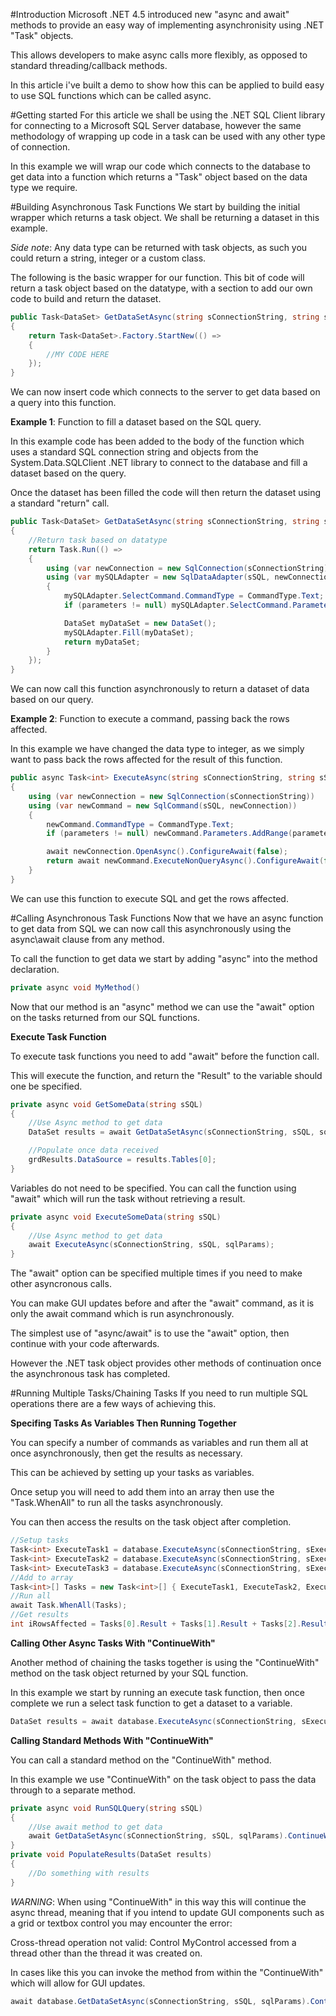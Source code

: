 #Introduction
Microsoft .NET 4.5 introduced new "async and await" methods to provide an easy way of implementing asynchronisity using .NET "Task" objects.

This allows developers to make async calls more flexibly, as opposed to standard threading/callback methods.

In this article i've built a demo to show how this can be applied to build easy to use SQL functions which can be called async.


#Getting started
For this article we shall be using the .NET SQL Client library for connecting to a Microsoft SQL Server database, however the same methodology of wrapping up code in a task can be used with any other type of connection.

In this example we will wrap our code which connects to the database to get data into a function which returns a "Task" object based on the data type we require.

#Building Asynchronous Task Functions
We start by building the initial wrapper which returns a task object. We shall be returning a dataset in this example.

*Side note*: Any data type can be returned with task objects, as such you could return a string, integer or a custom class. 

The following is the basic wrapper for our function. This bit of code will return a task object based on the datatype, with a section to add our own code to build and return the dataset.

```C#
public Task<DataSet> GetDataSetAsync(string sConnectionString, string sSQL)
{
    return Task<DataSet>.Factory.StartNew(() =>
    {
        //MY CODE HERE
    });
}
```
We can now insert code which connects to the server to get data based on a query into this function.

**Example 1**: Function to fill a dataset based on the SQL query.

In this example code has been added to the body of the function which uses a standard SQL connection string and objects from the System.Data.SQLClient .NET library to connect to the database and fill a dataset based on the query.

Once the dataset has been filled the code will then return the dataset using a standard "return" call.

```C#
public Task<DataSet> GetDataSetAsync(string sConnectionString, string sSQL, params SqlParameter[] parameters)
{
    //Return task based on datatype
    return Task.Run(() =>
    {
        using (var newConnection = new SqlConnection(sConnectionString))
        using (var mySQLAdapter = new SqlDataAdapter(sSQL, newConnection))
        {
            mySQLAdapter.SelectCommand.CommandType = CommandType.Text;
            if (parameters != null) mySQLAdapter.SelectCommand.Parameters.AddRange(parameters);

            DataSet myDataSet = new DataSet();
            mySQLAdapter.Fill(myDataSet);
            return myDataSet;
        }
    });
}
```
We can now call this function asynchronously to return a dataset of data based on our query.

**Example 2**: Function to execute a command, passing back the rows affected.

In this example we have changed the data type to integer, as we simply want to pass back the rows affected for the result of this function.

```C#
public async Task<int> ExecuteAsync(string sConnectionString, string sSQL, params SqlParameter[] parameters)
{
    using (var newConnection = new SqlConnection(sConnectionString))
    using (var newCommand = new SqlCommand(sSQL, newConnection))
    {
        newCommand.CommandType = CommandType.Text;
        if (parameters != null) newCommand.Parameters.AddRange(parameters);

        await newConnection.OpenAsync().ConfigureAwait(false);
        return await newCommand.ExecuteNonQueryAsync().ConfigureAwait(false);
    }
}
```
We can use this function to execute SQL and get the rows affected.

#Calling Asynchronous Task Functions
Now that we have an async function to get data from SQL we can now call this asynchronously using the async\await clause from any method.

To call the function to get data we start by adding "async" into the method declaration.

```C#
private async void MyMethod()
```
Now that our method is an "async" method we can use the "await" option on the tasks returned from our SQL functions.

**Execute Task Function**

To execute task functions you need to add "await" before the function call. 

This will execute the function, and return the "Result" to the variable should one be specified.

```C#
private async void GetSomeData(string sSQL)
{
    //Use Async method to get data
    DataSet results = await GetDataSetAsync(sConnectionString, sSQL, sqlParams);

    //Populate once data received
    grdResults.DataSource = results.Tables[0];
}
```
Variables do not need to be specified. You can call the function using "await" which will run the task without retrieving a result.

```C#
private async void ExecuteSomeData(string sSQL)
{
    //Use Async method to get data
    await ExecuteAsync(sConnectionString, sSQL, sqlParams);
}
```
The "await" option can be specified multiple times if you need to make other asyncronous calls.

You can make GUI updates before and after the "await" command, as it is only the await command which is run asynchronously.

The simplest use of "async/await" is to use the "await" option, then continue with your code afterwards.

However the .NET task object provides other methods of continuation once the asynchronous task has completed.

#Running Multiple Tasks/Chaining Tasks
If you need to run multiple SQL operations there are a few ways of achieving this.

**Specifing Tasks As Variables Then Running Together**

You can specify a number of commands as variables and run them all at once asynchronously, then get the results as necessary. 

This can be achieved by setting up your tasks as variables. 

Once setup you will need to add them into an array then use the "Task.WhenAll" to run all the tasks asynchronously.

You can then access the results on the task object after completion.

```C#
//Setup tasks
Task<int> ExecuteTask1 = database.ExecuteAsync(sConnectionString, sExecuteSQL1, sqlParams);
Task<int> ExecuteTask2 = database.ExecuteAsync(sConnectionString, sExecuteSQL2, sqlParams);
Task<int> ExecuteTask3 = database.ExecuteAsync(sConnectionString, sExecuteSQL3, sqlParams);
//Add to array
Task<int>[] Tasks = new Task<int>[] { ExecuteTask1, ExecuteTask2, ExecuteTask3 };
//Run all
await Task.WhenAll(Tasks);
//Get results
int iRowsAffected = Tasks[0].Result + Tasks[1].Result + Tasks[2].Result;
```
**Calling Other Async Tasks With "ContinueWith"**

Another method of chaining the tasks together is using the "ContinueWith" method on the task object returned by your SQL function.

In this example we start by running an execute task function, then once complete we run a select task function to get a dataset to a variable.

```C#
DataSet results = await database.ExecuteAsync(sConnectionString, sExecuteSQL, sqlParams).ContinueWith(t => database.GetDataSetAsync(sConnectionString, sGetSQL, sqlParams)).Result;
```

**Calling Standard Methods With "ContinueWith"**

You can call a standard method on the "ContinueWith" method.

In this example we use "ContinueWith" on the task object to pass the data through to a separate method.

```C#
private async void RunSQLQuery(string sSQL)
{
    //Use await method to get data
    await GetDataSetAsync(sConnectionString, sSQL, sqlParams).ContinueWith(t => PopulateResults(t.Result));
}
private void PopulateResults(DataSet results)
{
    //Do something with results
}
```
*WARNING*: When using "ContinueWith" in this way this will continue the async thread, meaning that if you intend to update GUI components such as a grid or textbox control you may encounter the error:

Cross-thread operation not valid: Control MyControl accessed from a thread other than the thread it was created on. 

In cases like this you can invoke the method from within the "ContinueWith" which will allow for GUI updates.

```C#
await database.GetDataSetAsync(sConnectionString, sSQL, sqlParams).ContinueWith(t => this.Invoke((Action)(() => { PopulateResultsToScreen(t.Result); })));
```